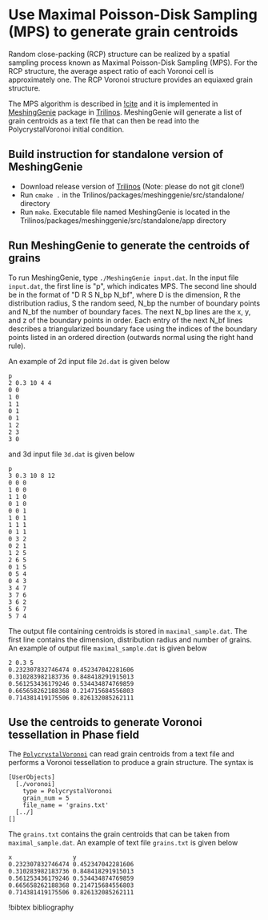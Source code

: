 # Use Maximal Poisson-Disk Sampling (MPS) to generate grain centroids

Random close-packing (RCP) structure can be realized by a spatial sampling process known as Maximal Poisson-Disk Sampling (MPS). For the RCP structure, the average aspect ratio of each Voronoi cell is approximately one. The RCP Voronoi structure provides an equiaxed grain structure.

<!-- Note that MeshingGenie is no longer a part of Trilinos - it has been replaced by VoroCrust.  Does this mean this needs to be updated? -->
The MPS algorithm is described in [!cite](Ebeida_2012) and it is implemented in [MeshingGenie](https://github.com/trilinos/Trilinos/releases/tag/trilinos-release-12-12-1/packages/meshinggenie) package in [Trilinos](https://trilinos.org). MeshingGenie will generate a list of grain centroids as a text file that can then be read into the PolycrystalVoronoi initial condition.

## Build instruction for standalone version of MeshingGenie

- Download release version of [Trilinos](https://github.com/trilinos/Trilinos/releases/tag/trilinos-release-12-12-1) (Note: please do not git clone!)
- Run `cmake .` in the Trilinos/packages/meshinggenie/src/standalone/ directory
- Run `make`. Executable file named MeshingGenie is located in the Trilinos/packages/meshinggenie/src/standalone/app directory

## Run MeshingGenie to generate the centroids of grains

To run MeshingGenie, type `./MeshingGenie input.dat`. In the input file `input.dat`, the first line is "p", which indicates MPS. The second line should be in the format of "D R S N_bp N_bf", where D is the dimension, R the distribution radius, S the random seed, N_bp the number of boundary points and N_bf the number of boundary
faces. The next N_bp lines are the x, y, and z of the boundary points in order. Each entry of the next N_bf lines describes a triangularized boundary face using the indices of the boundary points listed in an ordered direction (outwards normal using the right hand rule).

An example of 2d input file `2d.dat` is given below

```text
p
2 0.3 10 4 4
0 0
1 0
1 1
0 1
0 1
1 2
2 3
3 0
```

and 3d input file `3d.dat` is given below

```text
p
3 0.3 10 8 12
0 0 0
1 0 0
1 1 0
0 1 0
0 0 1
1 0 1
1 1 1
0 1 1
0 3 2
0 2 1
1 2 5
2 6 5
0 1 5
0 5 4
0 4 3
3 4 7
3 7 6
3 6 2
5 6 7
5 7 4
```

The output file containing centroids is stored in `maximal_sample.dat`. The first line contains the dimension, distribution radius and number of grains. An example of output file `maximal_sample.dat` is given below

```text
2 0.3 5
0.232307832746474 0.452347042281606
0.310283982183736 0.848418291915013
0.561253436179246 0.534434874769859
0.665658262188368 0.214715684556803
0.714381419175506 0.826132085262111
```

## Use the centroids to generate Voronoi tessellation in Phase field

The [`PolycrystalVoronoi`](/PolycrystalVoronoi.md) can read grain centroids from a text file and performs a Voronoi tessellation to produce a grain structure. The syntax is

```text
[UserObjects]
  [./voronoi]
    type = PolycrystalVoronoi
    grain_num = 5
    file_name = 'grains.txt'
  [../]
[]
```

The `grains.txt` contains the grain centroids that can be taken from `maximal_sample.dat`. An example of text file `grains.txt` is given below

```text
x                 y
0.232307832746474 0.452347042281606
0.310283982183736 0.848418291915013
0.561253436179246 0.534434874769859
0.665658262188368 0.214715684556803
0.714381419175506 0.826132085262111
```

!bibtex bibliography
